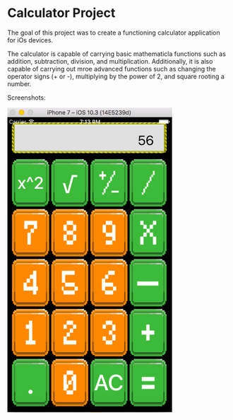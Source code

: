 # Calculator Project

The goal of this project was to create a functioning calculator application for iOs devices.

The calculator is capable of carrying basic mathematicla functions such as addition, subtraction,
division, and multiplication. Additionally, it is also capable of carrying out mroe advanced
functions such as changing the operator signs (+ or -), multiplying by the power of 2, and 
square rooting a number.


Screenshots:

![alt text](https://github.com/MattDunne/College-Projects/blob/master/XCode%20Projects/Calculator%20Project/Screenshots/calculator_screenshot1.png "Screenshot")

